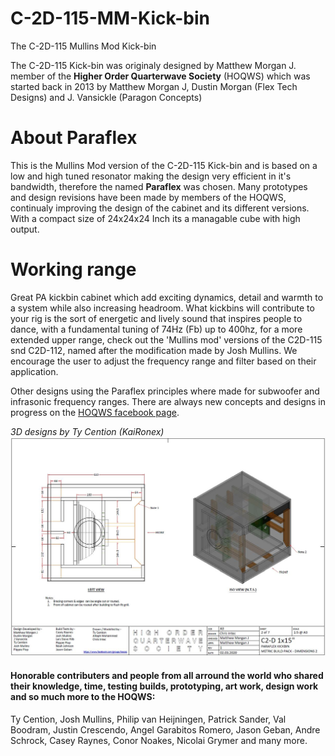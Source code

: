 # C-2D-115-MM-Kick-bin
The C-2D-115 Mullins Mod Kick-bin

The C-2D-115 Kick-bin was originaly designed by Matthew Morgan J. member of the **Higher Order Quarterwave Society** (HOQWS) which was started back in 2013 by Matthew Morgan J, Dustin Morgan (Flex Tech Designs) and J. Vansickle (Paragon Concepts) 

# About Paraflex
This is the Mullins Mod version of the C-2D-115 Kick-bin and is based on a low and high tuned resonator making the design very efficient in it's bandwidth, therefore the named **Paraflex** was chosen. Many prototypes and design revisions have been made by members of the HOQWS, continualy improving the design of the cabinet and its different versions. With a compact size of 24x24x24 Inch its a managable cube with high output.

# Working range
Great PA kickbin cabinet which add exciting dynamics, detail and warmth to a system while also increasing headroom. What kickbins will contribute to your rig is the sort of energetic and lively sound that inspires people to dance, with a fundamental tuning of 74Hz (Fb) up to 400hz, for a more extended upper range, check out the 'Mullins mod' versions of the C2D-115 snd C2D-112, named after the modification made by Josh Mullins. We encourage the user to adjust the frequency range and filter based on their application.

Other designs using the Paraflex principles where made for subwoofer and infrasonic frequency ranges. There are always new concepts and designs in progress on the [HOQWS facebook page](https://www.facebook.com/groups/bassaz/). 


*3D designs by Ty Cention (KaiRonex)*
![C2-D-115 Mullins Mod Kickbin](https://github.com/High-Order-Quarterwave-Society/C-2D-115-MM-Kick-bin/blob/main/Design-base-002.jpg)


 #### Honorable contributers and people from all arround the world who shared their knowledge, time, testing builds, prototyping, art work, design work and so much more to the HOQWS:
Ty Cention, Josh Mullins, Philip van Heijningen, Patrick Sander, Val Boodram, Justin Crescendo, Angel Garabitos Romero, Jason Geban, Andre Schrock, Casey Raynes, Conor Noakes, Nicolai Grymer and many more.
